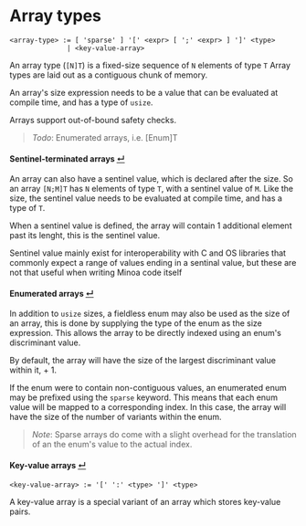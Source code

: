 # Array types
```
<array-type> := [ 'sparse' ] '[' <expr> [ ';' <expr> ] ']' <type>
              | <key-value-array>
```

An array type (`[N]T`) is a fixed-size sequence of `N` elements of type `T`
Array types are laid out as a contiguous chunk of memory.

An array's size expression needs to be a value that can be evaluated at compile time, and has a type of `usize`.

Arrays support out-of-bound safety checks.

> _Todo_: Enumerated arrays, i.e. [Enum]T

#### Sentinel-terminated arrays [↵](#array-types)

An array can also have a sentinel value, which is declared after the size.
So an array `[N;M]T` has `N` elements of type `T`, with a sentinel value of `M`.
Like the size, the sentinel value needs to be evaluated at compile time, and has a type of `T`.

When a sentinel value is defined, the array will contain 1 additional element past its lenght, this is the sentinel value.

Sentinel value mainly exist for interoperability with C and OS libraries that commonly expect a range of values ending in a sentinal value,
but these are not that useful when writing Minoa code itself

#### Enumerated arrays [↵](#array-types)

In addition to `usize` sizes, a fieldless enum may also be used as the size of an array, this is done by supplying the type of the enum as the size expression.
This allows the array to be directly indexed using an enum's discriminant value.

By default, the array will have the size of the largest discriminant value within it, + 1.

If the enum were to contain non-contiguous values, an enumerated enum may be prefixed using the `sparse` keyword.
This means that each enum value will be mapped to a corresponding index.
In this case, the array will have the size of the number of variants within the enum.

> _Note_: Sparse arrays do come with a slight overhead for the translation of an the enum's value to the actual index.

#### Key-value arrays [↵](#array-types)
```
<key-value-array> := '[' ':' <type> ']' <type>
```

A key-value array is a special variant of an array which stores key-value pairs.
